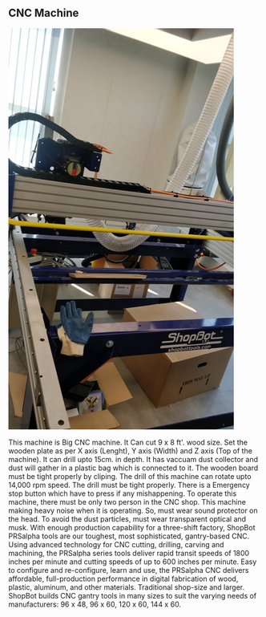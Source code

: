 ## CNC Machine

![CNC Machine](img/CNCMachine.jpeg "CNC")

This machine is Big CNC machine. It Can cut 9 x 8 ft'. wood size.
Set the wooden plate as per X axis (Lenght), Y axis (Width) and Z axis (Top of the machine).
It can drill upto 15cm. in depth.
It has vaccuam dust collector and dust will gather in a plastic bag which is connected to it.
The wooden board must be tight properly by cliping.
The drill of this machine can rotate upto 14,000 rpm speed.
The drill must be tight properly.
There is a Emergency stop button which have to press if any mishappening.
To operate this machine, there must be only two person in the CNC shop.
This machine making heavy noise when it is operating. So, must wear sound protector on the head.
To avoid the dust particles, must wear transparent optical and musk.
With enough production capability for a three-shift factory, ShopBot PRSalpha tools are our toughest, most sophisticated, gantry-based CNC.
Using advanced technology for CNC cutting, drilling, carving and machining, the PRSalpha series tools deliver rapid transit speeds of 1800 inches per minute and cutting speeds of up to 600 inches per minute.
Easy to configure and re-configure, learn and use, the PRSalpha CNC delivers affordable, full-production performance in digital fabrication of wood, plastic, aluminum, and other materials.
Traditional shop-size and larger. 
ShopBot builds CNC gantry tools in many sizes to suit the varying needs of manufacturers: 96 x 48, 96 x 60, 120 x 60, 144 x 60.